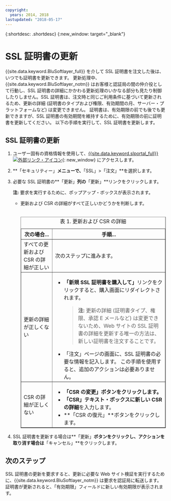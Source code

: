 ```yaml
---
copyright:
  years: 2014, 2018
lastupdated: "2018-05-17"
---
```


{:shortdesc: .shortdesc}
{:new_window: target="_blank"}

# SSL 証明書の更新

{{site.data.keyword.BluSoftlayer_full}} を介して SSL 証明書を注文した後は、いつでも証明書を更新できます。 更新処理中、{{site.data.keyword.BluSoftlayer_notm}} はお客様と認証局の間の仲介役として行動し、SSL 証明書の詳細にかかわる更新処理のいかなる部分も見たり制御したりしません。SSL 証明書は、注文時と同じご利用条件に基づいて更新されるため、更新の詳細 (証明書のタイプおよび権限、有効期間の月、サーバー・プラットフォームなど) は変更できません。 証明書は、有効期限の前でも後でも更新できますが、SSL 証明書の有効期間を維持するために、有効期限の前に証明書を更新してください。 以下の手順を実行して、SSL 証明書を更新します。

## SSL 証明書の更新

1. ユーザー固有の資格情報を使用して、[{{site.data.keyword.slportal_full}} ![外部リンク・アイコン](../../icons/launch-glyph.svg "外部リンク・アイコン")](https://control.softlayer.com/){: new_window} にアクセスします。
2. **「セキュリティー」**メニューで、**「SSL」>「注文」**を選択します。
3. 必要な SSL 証明書の**「更新」**列の**「更新」**リンクをクリックします。

   **注:** 要求を実行するために、ポップアップ・ボックスが表示されます。  
   * 更新および CSR の詳細がすべて正しいかどうかを判断します。<br /><br /><table border="1"><caption>表 1. 更新および CSR の詳細</caption><tr><th>次の場合...</th><th>手順...</th></tr><tr><td>すべての更新および CSR の詳細が正しい</td><td>次のステップに進みます。</td></tr><tr><td>更新の詳細が正しくない</td><td><ul><li><strong>「新規 SSL 証明書を購入して」</strong>リンクをクリックすると、購入画面にリダイレクトされます。<br /><blockquote><strong>注:</strong> 更新の詳細 (証明書タイプ、権限、承認 E メールなど) は変更できないため、Web サイトの SSL 証明書の詳細を更新する唯一の方法は、新しい証明書を注文することです。</blockquote></li><li>「注文」ページの画面に、SSL 証明書の必要な情報を記入します。 この手順を使用すると、追加のアクションは必要ありません。</li></ul></td></tr><tr><td>CSR の詳細が正しくない</td><td><ul><li>**「CSR の変更」**ボタンをクリックします。</li><li>**「CSR」**テキスト・ボックスに**新しい CSR の詳細**を入力します。</li><li>**「CSR の復元」**ボタンをクリックします。</li></ul></td></tr></table>
4. SSL 証明書を更新する場合は**「更新」**ボタンをクリックし、アクションを取り消す場合は**「キャンセル」**をクリックします。

## 次のステップ

SSL 証明書の更新を要求すると、更新に必要な Web サイト検証を実行するために、{{site.data.keyword.BluSoftlayer_notm}} は要求を認証局に転送します。 証明書が更新されると、「有効期限」フィールドに新しい有効期限が表示されます。
